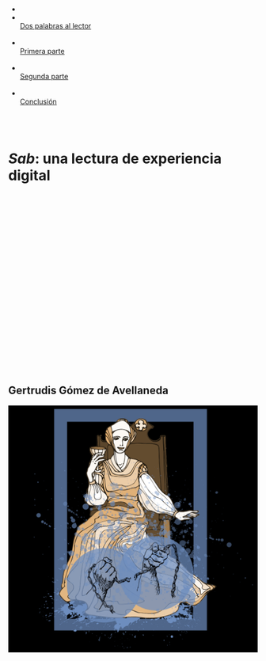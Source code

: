 <html>
<head>
  <meta charset="UTF-8">
  <meta name="viewport" content="width=device-width, initial-scale=1.0">
  <meta http-equiv="X-UA-Compatible" content="ie=edge">
  <link rel="stylesheet" href="css/cuerpo.css">
  <link rel="preconnect" href="https://fonts.gstatic.com">
<link href="https://fonts.googleapis.com/css2?family=Alice&display=swap" rel="stylesheet">
<link rel="preconnect" href="https://fonts.gstatic.com">
<link href="https://fonts.googleapis.com/css2?family=Lato:wght@300&display=swap" rel="stylesheet">
<link rel="shortcut icon" href="img/portada.png" type="image/x-icon">
<title>Sab</title>
  </head>
  <body>
    <aside>
    <ul>
        <li></li>
        <li><a href="pg5.html"><br/>Dos palabras al lector<br/><br/></a></li>
        <li><a href="#T1"><br/>Primera parte<br/><br/></a></li>
        <li><a href="#T2"><br/>Segunda parte<br/><br/></a></li>
        <li><a href="#T3"><br/>Conclusión<br/><br/></a></li>
      </ul>
    </aside>
    <h1><br/><em>Sab</em>: una lectura de experiencia digital</h1>
    <br/><br/><br/><br/><br/><br/><br/><br/><br/><br/><br/><br/><br/><br/><br/><br/><br/><br/><br/><br/><br/>
    <h2>Gertrudis Gómez de Avellaneda</h2>
    <div align="right"><img src="img/portada.png"></div>
</div>
  </body>
  </html>
